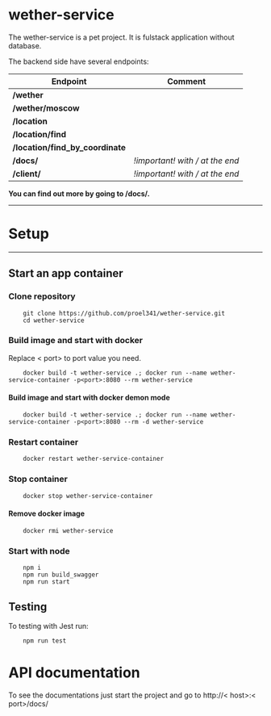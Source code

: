 # wether-service
The wether-service is a pet project. It is fulstack application without database.

The backend side have several endpoints:

| Endpoint                         | Comment                         |
| -------------------------------- | ------------------------------- |
| **/wether**                      |                                 |
| **/wether/moscow**               |                                 |
| **/location**                    |                                 |
| **/location/find**               |                                 |
| **/location/find_by_coordinate** |                                 |
| **/docs/**                       | *!important! with / at the end* |
| **/client/**                     | *!important! with / at the end* |

**You can find out more by going to /docs/.**

---
# Setup
---
## Start an app container
### Clone repository
```
    git clone https://github.com/proel341/wether-service.git
    cd wether-service
```

### Build image and start with docker
Replace < port> to port value you need.
```
    docker build -t wether-service .; docker run --name wether-service-container -p<port>:8080 --rm wether-service
```
#### Build image and start with docker demon mode
```
    docker build -t wether-service .; docker run --name wether-service-container -p<port>:8080 --rm -d wether-service
```

### Restart container
```
    docker restart wether-service-container
```

### Stop container
```
    docker stop wether-service-container
```
#### Remove docker image
```
    docker rmi wether-service
```

### Start with node
```
    npm i
    npm run build_swagger
    npm run start
```


## Testing

To testing with Jest run:
```
    npm run test
```

# API documentation
To see the documentations just start the project and go to http://< host>:< port>/docs/